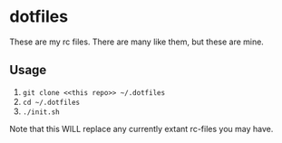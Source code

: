 # dotfiles

These are my rc files. There are many like them, but these are mine.

## Usage

1. `git clone <<this repo>> ~/.dotfiles`
1. `cd ~/.dotfiles`
1. `./init.sh`

Note that this WILL replace any currently extant rc-files you may have.
